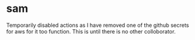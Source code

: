 # sam

Temporarily disabled actions as I have removed one of the github secrets for aws for it too function. This is until there is no other colloborator.
